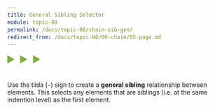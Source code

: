 ```yaml
---
title: General Sibling Selector
module: topic-08
permalink: /docs/topic-08/chain-sib-gen/
redirect_from: /docs/topic-08/06-chain/05-page.md
---
```


<img src="./../../../img/arrow-divider.svg" style="width: 75px; border: none; margin: 0px 0 20px 0" />

Use the tilda (`~`) sign to create a **general sibling** relationship between elements. This selects any elements that are siblings (i.e. at the same indention level) as the first element.


<div class="codepen-embed">
  <p data-height="600" data-theme-id="30567" data-slug-hash="EwMKLr" data-default-tab="css,result" data-user="Media-Ed-Online" data-embed-version="2" data-pen-title="[Topic-07]  Chaining Selectors, Pt. 5" class="codepen"></p>
</div>
